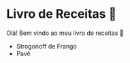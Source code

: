 # Livro de Receitas :book:

Olá! Bem vindo ao meu livro de receitas :wave:

* Strogonoff de Frango
* Pavê